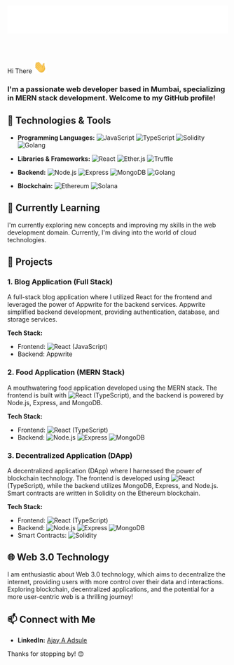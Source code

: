 
<h1 style="height: 150px; display: flex; align-items: center; justify-content: center;">
  <img src="https://github.com/ajayadsul/ajayadsul/blob/main/name.svg" alt="Swaraj Jadhav" />
</h1
  
<h2>Hi There <img  src="https://raw.githubusercontent.com/ABSphreak/ABSphreak/master/gifs/Hi.gif" width="30px"></h2>

### I'm a passionate web developer based in Mumbai, specializing in MERN stack development. Welcome to my GitHub profile!

## 🔧 Technologies & Tools

- **Programming Languages:** 
  ![JavaScript](https://img.shields.io/badge/JavaScript-ES6-yellow?style=for-the-badge&logo=javascript)
  ![TypeScript](https://img.shields.io/badge/TypeScript-blue?style=for-the-badge&logo=typescript)
  ![Solidity](https://img.shields.io/badge/Solidity-gray?style=for-the-badge&logo=solidity)
  ![Golang](https://img.shields.io/badge/Golang-00ADD8?style=for-the-badge&logo=go)

- **Libraries & Frameworks:** 
  ![React](https://img.shields.io/badge/React-61DAFB?style=for-the-badge&logo=react)
  ![Ether.js](https://img.shields.io/badge/Ether.js-6659DB?style=for-the-badge&logo=ethereum)
  ![Truffle](https://img.shields.io/badge/Truffle-1E0253?style=for-the-badge&logo=truffle)
  
- **Backend:** 
  ![Node.js](https://img.shields.io/badge/Node.js-43853D?style=for-the-badge&logo=node.js)
  ![Express](https://img.shields.io/badge/Express-000000?style=for-the-badge&logo=express)
  ![MongoDB](https://img.shields.io/badge/MongoDB-47A248?style=for-the-badge&logo=mongodb)
  ![Golang](https://img.shields.io/badge/Golang-00ADD8?style=for-the-badge&logo=go)

- **Blockchain:**
  ![Ethereum](https://img.shields.io/badge/Ethereum-3C3C3D?style=for-the-badge&logo=ethereum)
  ![Solana](https://img.shields.io/badge/Solana-232323?style=for-the-badge&logo=solana)

## 🌱 Currently Learning

I'm currently exploring new concepts and improving my skills in the web development domain. Currently, I'm diving into the world of cloud technologies.

## 🚀 Projects

### 1. Blog Application (Full Stack)

A full-stack blog application where I utilized React for the frontend and leveraged the power of Appwrite for the backend services. Appwrite simplified backend development, providing authentication, database, and storage services.

**Tech Stack:**
- Frontend: ![React](https://img.shields.io/badge/React-61DAFB?style=for-the-badge&logo=react) (JavaScript)
- Backend: Appwrite

### 2. Food Application (MERN Stack)

A mouthwatering food application developed using the MERN stack. The frontend is built with ![React](https://img.shields.io/badge/React-61DAFB?style=for-the-badge&logo=react) (TypeScript), and the backend is powered by Node.js, Express, and MongoDB.

**Tech Stack:**
- Frontend: ![React](https://img.shields.io/badge/React-61DAFB?style=for-the-badge&logo=react) (TypeScript)
- Backend: ![Node.js](https://img.shields.io/badge/Node.js-43853D?style=for-the-badge&logo=node.js) ![Express](https://img.shields.io/badge/Express-000000?style=for-the-badge&logo=express) ![MongoDB](https://img.shields.io/badge/MongoDB-47A248?style=for-the-badge&logo=mongodb)

### 3. Decentralized Application (DApp)

A decentralized application (DApp) where I harnessed the power of blockchain technology. The frontend is developed using ![React](https://img.shields.io/badge/React-61DAFB?style=for-the-badge&logo=react) (TypeScript), while the backend utilizes MongoDB, Express, and Node.js. Smart contracts are written in Solidity on the Ethereum blockchain.

**Tech Stack:**
- Frontend: ![React](https://img.shields.io/badge/React-61DAFB?style=for-the-badge&logo=react) (TypeScript)
- Backend: ![Node.js](https://img.shields.io/badge/Node.js-43853D?style=for-the-badge&logo=node.js) ![Express](https://img.shields.io/badge/Express-000000?style=for-the-badge&logo=express) ![MongoDB](https://img.shields.io/badge/MongoDB-47A248?style=for-the-badge&logo=mongodb)
- Smart Contracts: ![Solidity](https://img.shields.io/badge/Solidity-gray?style=for-the-badge&logo=solidity)

## 🌐 Web 3.0 Technology

I am enthusiastic about Web 3.0 technology, which aims to decentralize the internet, providing users with more control over their data and interactions. Exploring blockchain, decentralized applications, and the potential for a more user-centric web is a thrilling journey!

## 📫 Connect with Me

- **LinkedIn:** [Ajay A Adsule](https://www.linkedin.com/in/ajay-adsule-b57104138/)


Thanks for stopping by! 😊
